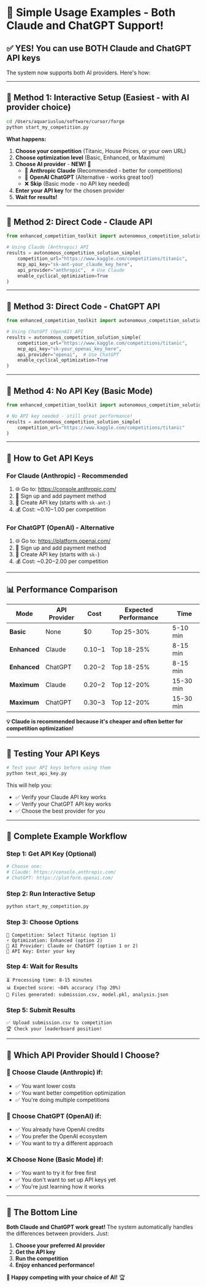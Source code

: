 # 🚀 Simple Usage Examples - Both Claude and ChatGPT Support!

## ✅ **YES! You can use BOTH Claude and ChatGPT API keys**

The system now supports both AI providers. Here's how:

---

## 🎯 **Method 1: Interactive Setup (Easiest - with AI provider choice)**

```bash
cd /Users/aquariusluo/software/cursor/forge
python start_my_competition.py
```

**What happens:**
1. **Choose your competition** (Titanic, House Prices, or your own URL)
2. **Choose optimization level** (Basic, Enhanced, or Maximum)
3. **Choose AI provider** - **NEW!** 🎉
   - 💎 **Anthropic Claude** (Recommended - better for competitions)
   - 🤖 **OpenAI ChatGPT** (Alternative - works great too!)
   - ❌ **Skip** (Basic mode - no API key needed)
4. **Enter your API key** for the chosen provider
5. **Wait for results!**

---

## 🎯 **Method 2: Direct Code - Claude API**

```python
from enhanced_competition_toolkit import autonomous_competition_solution_simple

# Using Claude (Anthropic) API
results = autonomous_competition_solution_simple(
    competition_url="https://www.kaggle.com/competitions/titanic",
    mcp_api_key="sk-ant-your_claude_key_here",
    api_provider="anthropic",  # Use Claude
    enable_cyclical_optimization=True
)
```

---

## 🎯 **Method 3: Direct Code - ChatGPT API**

```python
from enhanced_competition_toolkit import autonomous_competition_solution_simple

# Using ChatGPT (OpenAI) API
results = autonomous_competition_solution_simple(
    competition_url="https://www.kaggle.com/competitions/titanic",
    mcp_api_key="sk-your_openai_key_here",
    api_provider="openai",  # Use ChatGPT
    enable_cyclical_optimization=True
)
```

---

## 🎯 **Method 4: No API Key (Basic Mode)**

```python
from enhanced_competition_toolkit import autonomous_competition_solution_simple

# No API key needed - still great performance!
results = autonomous_competition_solution_simple(
    competition_url="https://www.kaggle.com/competitions/titanic"
)
```

---

## 🔑 **How to Get API Keys**

### **For Claude (Anthropic) - Recommended**
1. 🌐 Go to: https://console.anthropic.com/
2. 📝 Sign up and add payment method
3. 🔑 Create API key (starts with `sk-ant-`)
4. 💰 Cost: ~$0.10-$1.00 per competition

### **For ChatGPT (OpenAI) - Alternative**
1. 🌐 Go to: https://platform.openai.com/
2. 📝 Sign up and add payment method
3. 🔑 Create API key (starts with `sk-`)
4. 💰 Cost: ~$0.20-$2.00 per competition

---

## 📊 **Performance Comparison**

| Mode | API Provider | Cost | Expected Performance | Time |
|------|-------------|------|---------------------|------|
| **Basic** | None | $0 | Top 25-30% | 5-10 min |
| **Enhanced** | Claude | $0.10-$1 | Top 18-25% | 8-15 min |
| **Enhanced** | ChatGPT | $0.20-$2 | Top 18-25% | 8-15 min |
| **Maximum** | Claude | $0.20-$2 | Top 12-20% | 15-30 min |
| **Maximum** | ChatGPT | $0.30-$3 | Top 12-20% | 15-30 min |

**💡 Claude is recommended because it's cheaper and often better for competition optimization!**

---

## 🎯 **Testing Your API Keys**

```bash
# Test your API keys before using them
python test_api_key.py
```

This will help you:
- ✅ Verify your Claude API key works
- ✅ Verify your ChatGPT API key works
- ✅ Choose the best provider for you

---

## 🚀 **Complete Example Workflow**

### **Step 1: Get API Key (Optional)**
```bash
# Choose one:
# Claude: https://console.anthropic.com/
# ChatGPT: https://platform.openai.com/
```

### **Step 2: Run Interactive Setup**
```bash
python start_my_competition.py
```

### **Step 3: Choose Options**
```
🎯 Competition: Select Titanic (option 1)
⚡ Optimization: Enhanced (option 2)
🤖 AI Provider: Claude or ChatGPT (option 1 or 2)
🔑 API Key: Enter your key
```

### **Step 4: Wait for Results**
```
⏳ Processing time: 8-15 minutes
📊 Expected score: ~84% accuracy (Top 20%)
📁 Files generated: submission.csv, model.pkl, analysis.json
```

### **Step 5: Submit Results**
```
✅ Upload submission.csv to competition
🏆 Check your leaderboard position!
```

---

## 🤔 **Which API Provider Should I Choose?**

### **💎 Choose Claude (Anthropic) if:**
- ✅ You want lower costs
- ✅ You want better competition optimization
- ✅ You're doing multiple competitions

### **🤖 Choose ChatGPT (OpenAI) if:**
- ✅ You already have OpenAI credits
- ✅ You prefer the OpenAI ecosystem
- ✅ You want to try a different approach

### **❌ Choose None (Basic Mode) if:**
- ✅ You want to try it for free first
- ✅ You don't want to set up API keys yet
- ✅ You're just learning how it works

---

## 🎉 **The Bottom Line**

**Both Claude and ChatGPT work great!** The system automatically handles the differences between providers. Just:

1. **Choose your preferred AI provider**
2. **Get the API key**
3. **Run the competition**
4. **Enjoy enhanced performance!**

**🚀 Happy competing with your choice of AI!** 🏆